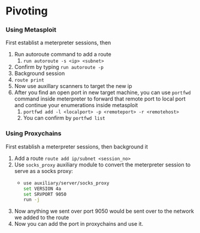 # Pivoting

### Using Metasploit

First establist a meterpreter sessions, then

1. Run autoroute command to add a route
   1. `run autoroute -s <ip> <subnet>`
2. Confirm by typing `run autoroute -p`
3. Background session
4. `route print`
5. Now use auxillary scanners to target the new ip
6. After you find an open port in new target machine, you can use `portfwd` command inside meterpreter to forward that remote port to local port and continue your enumerations inside metasploit
   1. `portfwd add -l <localport> -p <remoteport> -r <remotehost>`
   2. You can confirm by `portfwd list`



### Using Proxychains

First establish a meterpreter sessions, then background it

1. Add a route `route add ip/subnet <session_no>`
2. Use `socks_proxy` auxiliary module to convert the meterpreter session to serve as a socks proxy:
   * ```bash
     use auxiliary/server/socks_proxy
     set VERSION 4a
     set SRVPORT 9050
     run -j
     ```
3. Now anything we sent over port 9050 would be sent over to the network we added to the route
4. Now you can add the port in proxychains and use it.
